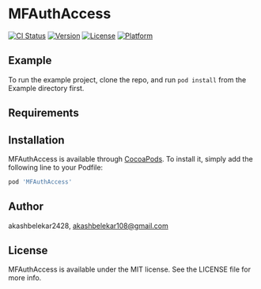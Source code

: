# MFAuthAccess

[![CI Status](https://img.shields.io/travis/akashbelekar2428/MFAuthAccess.svg?style=flat)](https://travis-ci.org/akashbelekar2428/MFAuthAccess)
[![Version](https://img.shields.io/cocoapods/v/MFAuthAccess.svg?style=flat)](https://cocoapods.org/pods/MFAuthAccess)
[![License](https://img.shields.io/cocoapods/l/MFAuthAccess.svg?style=flat)](https://cocoapods.org/pods/MFAuthAccess)
[![Platform](https://img.shields.io/cocoapods/p/MFAuthAccess.svg?style=flat)](https://cocoapods.org/pods/MFAuthAccess)

## Example

To run the example project, clone the repo, and run `pod install` from the Example directory first.

## Requirements

## Installation

MFAuthAccess is available through [CocoaPods](https://cocoapods.org). To install
it, simply add the following line to your Podfile:

```ruby
pod 'MFAuthAccess'
```

## Author

akashbelekar2428, akashbelekar108@gmail.com

## License

MFAuthAccess is available under the MIT license. See the LICENSE file for more info.
